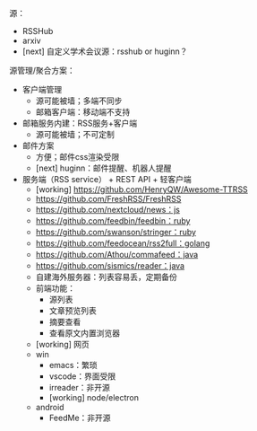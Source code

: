 
源：
- RSSHub
- arxiv
- [next] 自定义学术会议源：rsshub or huginn？

源管理/聚合方案：
- 客户端管理
  - 源可能被墙；多端不同步
  - 邮箱客户端：移动端不支持
- 邮箱服务内建：RSS服务+客户端
  - 源可能被墙；不可定制
- 邮件方案
  - 方便；邮件css渲染受限
  - [next] huginn：邮件提醒、机器人提醒
- 服务端（RSS service） + REST API + 轻客户端
  - [working] https://github.com/HenryQW/Awesome-TTRSS
  - https://github.com/FreshRSS/FreshRSS
  - https://github.com/nextcloud/news：js
  - https://github.com/feedbin/feedbin：ruby
  - https://github.com/swanson/stringer：ruby
  - https://github.com/feedocean/rss2full：golang
  - https://github.com/Athou/commafeed：java
  - https://github.com/sismics/reader：java
  - 自建海外服务器：列表容易丢，定期备份
  - 前端功能：
    - 源列表
    - 文章预览列表
    - 摘要查看
    - 查看原文内置浏览器
  - [working] 网页
  - win
    - emacs：繁琐
    - vscode：界面受限
    - irreader：非开源
    - [working] node/electron
  - android
    - FeedMe：非开源
